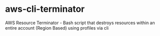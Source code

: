 # aws-cli-terminator
AWS Resource Terminator - Bash script that destroys resources within an entire account (Region Based) using profiles via cli
